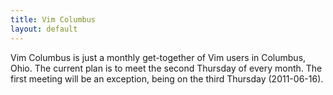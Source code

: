 ```yaml
---
title: Vim Columbus
layout: default
---
```


Vim Columbus is just a monthly get-together of Vim users in Columbus, Ohio.
The current plan is to meet the second Thursday of every month. The first
meeting will be an exception, being on the third Thursday (2011-06-16).
